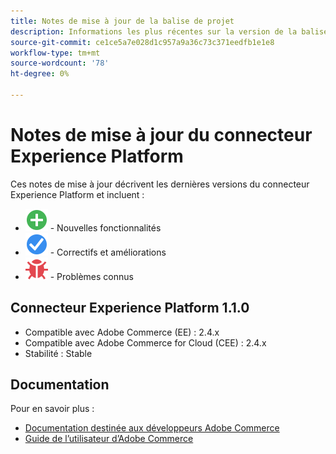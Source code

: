 ```yaml
---
title: Notes de mise à jour de la balise de projet
description: Informations les plus récentes sur la version de la balise de projet d’Adobe Commerce.
source-git-commit: ce1ce5a7e028d1c957a9a36c73c371eedfb1e1e8
workflow-type: tm+mt
source-wordcount: '78'
ht-degree: 0%

---
```


# Notes de mise à jour du connecteur Experience Platform

Ces notes de mise à jour décrivent les dernières versions du connecteur Experience Platform et incluent :

* ![Nouveau](../assets/new.svg) - Nouvelles fonctionnalités
* ![Correction](../assets/fix.svg) - Correctifs et améliorations
* ![Bogue](../assets/bug.svg) - Problèmes connus

## Connecteur Experience Platform 1.1.0

* Compatible avec Adobe Commerce (EE) : 2.4.x
* Compatible avec Adobe Commerce for Cloud (CEE) : 2.4.x
* Stabilité : Stable

## Documentation

Pour en savoir plus :

* [Documentation destinée aux développeurs Adobe Commerce](https://devdocs.magento.com/)
* [Guide de l’utilisateur d’Adobe Commerce](https://docs.magento.com/user-guide/)

